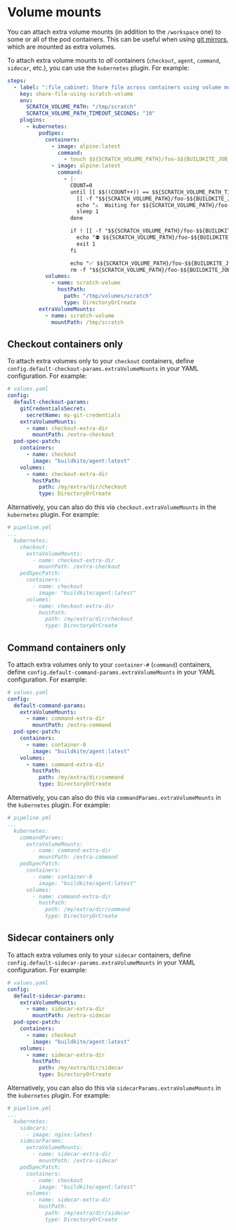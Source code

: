 # Volume mounts

You can attach extra volume mounts (in addition to the `/workspace` one) to some or all of the pod containers. This can be useful when using [git mirrors](/docs/agent/v3#promoted-experiments-git-mirrors), which are mounted as extra volumes.

To attach extra volume mounts to _all_ containers (`checkout`, `agent`, `command`, `sidecar`, etc.), you can use the `kubernetes` plugin. For example:

```yaml
steps:
  - label: ":file_cabinet: Share file across containers using volume mount"
    key: share-file-using-scratch-volume
    env:
      SCRATCH_VOLUME_PATH: "/tmp/scratch"
      SCRATCH_VOLUME_PATH_TIMEOUT_SECONDS: "10"
    plugins:
      - kubernetes:
          podSpec:
            containers:
              - image: alpine:latest
                command:
                  - touch $${SCRATCH_VOLUME_PATH}/foo-$${BUILDKITE_JOB_ID}.txt
              - image: alpine:latest
                command:
                  - |-
                    COUNT=0
                    until [[ $$((COUNT++)) == $${SCRATCH_VOLUME_PATH_TIMEOUT_SECONDS} ]]; do
                      [[ -f "$${SCRATCH_VOLUME_PATH}/foo-$${BUILDKITE_JOB_ID}.txt" ]] && break
                      echo "⚠️  Waiting for $${SCRATCH_VOLUME_PATH}/foo-$${BUILDKITE_JOB_ID}.txt to be written... (Attempt $${COUNT}/$${SCRATCH_VOLUME_PATH_TIMEOUT_SECONDS})"
                      sleep 1
                    done

                    if ! [[ -f "$${SCRATCH_VOLUME_PATH}/foo-$${BUILDKITE_JOB_ID}.txt" ]]; then
                      echo "⛔ $${SCRATCH_VOLUME_PATH}/foo-$${BUILDKITE_JOB_ID}.txt has not been written"
                      exit 1
                    fi

                    echo "✅ $${SCRATCH_VOLUME_PATH}/foo-$${BUILDKITE_JOB_ID}.txt has been written"
                    rm -f "$${SCRATCH_VOLUME_PATH}/foo-$${BUILDKITE_JOB_ID}.txt"
            volumes:
              - name: scratch-volume
                hostPath:
                  path: "/tmp/volumes/scratch"
                  type: DirectoryOrCreate
          extraVolumeMounts:
            - name: scratch-volume
              mountPath: /tmp/scratch
```

## Checkout containers only

To attach extra volumes only to your `checkout` containers, define `config.default-checkout-params.extraVolumeMounts` in your YAML configuration. For example:

```yaml
# values.yaml
config:
  default-checkout-params:
    gitCredentialsSecret:
      secretName: my-git-credentials
    extraVolumeMounts:
      - name: checkout-extra-dir
        mountPath: /extra-checkout
  pod-spec-patch:
    containers:
      - name: checkout
        image: "buildkite/agent:latest"
    volumes:
      - name: checkout-extra-dir
        hostPath:
          path: /my/extra/dir/checkout
          type: DirectoryOrCreate
```

Alternatively, you can also do this via `checkout.extraVolumeMounts` in the `kubernetes` plugin. For example:

```yaml
# pipeline.yml
...
  kubernetes:
    checkout:
      extraVolumeMounts:
        - name: checkout-extra-dir
          mountPath: /extra-checkout
    podSpecPatch:
      containers:
        - name: checkout
          image: "buildkite/agent:latest"
      volumes:
        - name: checkout-extra-dir
          hostPath:
            path: /my/extra/dir/checkout
            type: DirectoryOrCreate
```

## Command containers only

To attach extra volumes only to your `container-#` (`command`) containers, define `config.default-command-params.extraVolumeMounts` in your YAML configuration. For example:

```yaml
# values.yaml
config:
  default-command-params:
    extraVolumeMounts:
      - name: command-extra-dir
        mountPath: /extra-command
  pod-spec-patch:
    containers:
      - name: container-0
        image: "buildkite/agent:latest"
    volumes:
      - name: command-extra-dir
        hostPath:
          path: /my/extra/dir/command
          type: DirectoryOrCreate
```

Alternatively, you can also do this via `commandParams.extraVolumeMounts` in the `kubernetes` plugin. For example:

```yaml
# pipeline.yml
...
  kubernetes:
    commandParams:
      extraVolumeMounts:
        - name: command-extra-dir
          mountPath: /extra-command
    podSpecPatch:
      containers:
        - name: container-0
          image: "buildkite/agent:latest"
      volumes:
        - name: command-extra-dir
          hostPath:
            path: /my/extra/dir/command
            type: DirectoryOrCreate
```

## Sidecar containers only

To attach extra volumes only to your `sidecar` containers, define `config.default-sidecar-params.extraVolumeMounts` in your YAML configuration. For example:

```yaml
# values.yaml
config:
  default-sidecar-params:
    extraVolumeMounts:
      - name: sidecar-extra-dir
        mountPath: /extra-sidecar
  pod-spec-patch:
    containers:
      - name: checkout
        image: "buildkite/agent:latest"
    volumes:
      - name: sidecar-extra-dir
        hostPath:
          path: /my/extra/dir/sidecar
          type: DirectoryOrCreate
```

Alternatively, you can also do this via `sidecarParams.extraVolumeMounts` in the `kubernetes` plugin. For example:

```yaml
# pipeline.yml
...
  kubernetes:
    sidecars:
      - image: nginx:latest
    sidecarParams:
      extraVolumeMounts:
        - name: sidecar-extra-dir
          mountPath: /extra-sidecar
    podSpecPatch:
      containers:
        - name: checkout
          image: "buildkite/agent:latest"
      volumes:
        - name: sidecar-extra-dir
          hostPath:
            path: /my/extra/dir/sidecar
            type: DirectoryOrCreate
```
